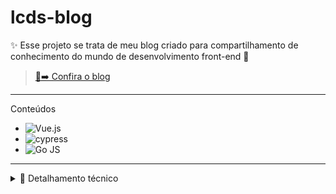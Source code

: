 # lcds-blog

✨ Esse projeto se trata de meu blog criado para compartilhamento de conhecimento do mundo de desenvolvimento front-end 🎨

> [🎇➡️ Confira o blog](https://lcds-blog.vercel.app/)

---

Conteúdos

- ![Vue.js](https://img.shields.io/badge/vuejs-%2335495e.svg?style=for-the-badge&logo=vuedotjs&logoColor=%234FC08D)
- ![cypress](https://img.shields.io/badge/-cypress-%23E5E5E5?style=for-the-badge&logo=cypress&logoColor=058a5e)
- ![Go JS](https://img.shields.io/badge/Go%20JS-Interactive%20diagrams-blue)

---

<details>

<summary>📖 Detalhamento técnico</summary>

## 👷 Setup inicial
```
npm install
```

### 💻 Para desenvolvimento
```
npm run serve
```

### 🚀 Para produção
```
npm run build
```

### 🧪️ Para testes end-to-end
```
npm run test:e2e
```

### 🎨 Para estilização de código
```
npm run lint
```

### ⚙️ [Documentação de configuração](https://cli.vuejs.org/config/)

</details>


